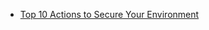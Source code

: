 * [Top 10 Actions to Secure Your Environment](https://techcommunity.microsoft.com/t5/microsoft-365/top-10-actions-to-secure-your-environment/m-p/395116#M2507)

